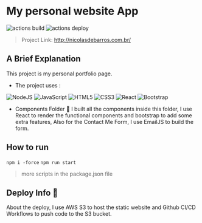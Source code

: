 # My personal website App

![actions build](https://github.com/Nicolas123-coder/portifolio/actions/workflows/CI.yml/badge.svg)
![actions deploy](https://github.com/Nicolas123-coder/portifolio/actions/workflows/CD.yml/badge.svg)

> Project Link: http://nicolasdebarros.com.br/

## A Brief Explanation
This project is my personal portfolio page.

- The project uses : 

![NodeJS](https://img.shields.io/badge/node.js-6DA55F?style=for-the-badge&logo=node.js&logoColor=white)
![JavaScript](https://img.shields.io/badge/javascript-%23323330.svg?style=for-the-badge&logo=javascript&logoColor=%23F7DF1E)
![HTML5](https://img.shields.io/badge/html5-%23E34F26.svg?style=for-the-badge&logo=html5&logoColor=white)
![CSS3](https://img.shields.io/badge/css3-%231572B6.svg?style=for-the-badge&logo=css3&logoColor=white)
![React](https://img.shields.io/badge/react-%2320232a.svg?style=for-the-badge&logo=react&logoColor=%2361DAFB)
![Bootstrap](https://img.shields.io/badge/bootstrap-%23563D7C.svg?style=for-the-badge&logo=bootstrap&logoColor=white)

- Components Folder 🧩
I built all the components inside this folder, I use React to render the functional components and bootstrap to add some extra features,
Also for the Contact Me Form, I use EmailJS to build the form.

## How to run 

```npm i -force```
```npm run start```

> more scripts in the package.json file

## Deploy Info 🚀
About the deploy, I use AWS S3 to host the static website and Github CI/CD Workflows to push code to the S3 bucket.
